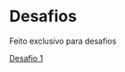 # Desafios
<p> Feito exclusivo para desafios</p>
<p><a href="https://gui-coder-alpha.github.io/Desafios/qr-code-component-main/index.html">Desafio 1</p>